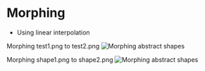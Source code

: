 # Morphing
* Using linear interpolation

Morphing test1.png to test2.png
![Morphing abstract shapes](example1.gif)

Morphing shape1.png to shape2.png
![Morphing abstract shapes](example2.gif)